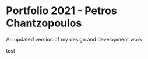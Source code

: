 # Portfolio 2021 - Petros Chantzopoulos

An updated version of my design and development work

test
